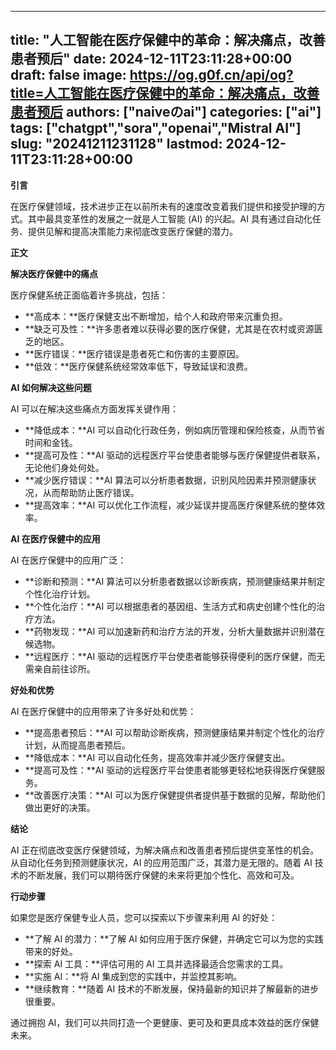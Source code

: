 
---
title: "人工智能在医疗保健中的革命：解决痛点，改善患者预后"
date: 2024-12-11T23:11:28+00:00
draft: false
image: https://og.g0f.cn/api/og?title=人工智能在医疗保健中的革命：解决痛点，改善患者预后
authors: ["naiveのai"]
categories: ["ai"]
tags: ["chatgpt","sora","openai","Mistral AI"]
slug: "20241211231128"
lastmod: 2024-12-11T23:11:28+00:00
---
**引言**

在医疗保健领域，技术进步正在以前所未有的速度改变着我们提供和接受护理的方式。其中最具变革性的发展之一就是人工智能 (AI) 的兴起。AI 具有通过自动化任务、提供见解和提高决策能力来彻底改变医疗保健的潜力。

**正文**

**解决医疗保健中的痛点**

医疗保健系统正面临着许多挑战，包括：

- **高成本：**医疗保健支出不断增加，给个人和政府带来沉重负担。
- **缺乏可及性：**许多患者难以获得必要的医疗保健，尤其是在农村或资源匮乏的地区。
- **医疗错误：**医疗错误是患者死亡和伤害的主要原因。
- **低效：**医疗保健系统经常效率低下，导致延误和浪费。

**AI 如何解决这些问题**

AI 可以在解决这些痛点方面发挥关键作用：

- **降低成本：**AI 可以自动化行政任务，例如病历管理和保险核查，从而节省时间和金钱。
- **提高可及性：**AI 驱动的远程医疗平台使患者能够与医疗保健提供者联系，无论他们身处何处。
- **减少医疗错误：**AI 算法可以分析患者数据，识别风险因素并预测健康状况，从而帮助防止医疗错误。
- **提高效率：**AI 可以优化工作流程，减少延误并提高医疗保健系统的整体效率。

**AI 在医疗保健中的应用**

AI 在医疗保健中的应用广泛：

- **诊断和预测：**AI 算法可以分析患者数据以诊断疾病，预测健康结果并制定个性化治疗计划。
- **个性化治疗：**AI 可以根据患者的基因组、生活方式和病史创建个性化的治疗方法。
- **药物发现：**AI 可以加速新药和治疗方法的开发，分析大量数据并识别潜在候选物。
- **远程医疗：**AI 驱动的远程医疗平台使患者能够获得便利的医疗保健，而无需亲自前往诊所。

**好处和优势**

AI 在医疗保健中的应用带来了许多好处和优势：

- **提高患者预后：**AI 可以帮助诊断疾病，预测健康结果并制定个性化的治疗计划，从而提高患者预后。
- **降低成本：**AI 可以自动化任务，提高效率并减少医疗保健支出。
- **提高可及性：**AI 驱动的远程医疗平台使患者能够更轻松地获得医疗保健服务。
- **改善医疗决策：**AI 可以为医疗保健提供者提供基于数据的见解，帮助他们做出更好的决策。

**结论**

AI 正在彻底改变医疗保健领域，为解决痛点和改善患者预后提供变革性的机会。从自动化任务到预测健康状况，AI 的应用范围广泛，其潜力是无限的。随着 AI 技术的不断发展，我们可以期待医疗保健的未来将更加个性化、高效和可及。

**行动步骤**

如果您是医疗保健专业人员，您可以探索以下步骤来利用 AI 的好处：

- **了解 AI 的潜力：**了解 AI 如何应用于医疗保健，并确定它可以为您的实践带来的好处。
- **探索 AI 工具：**评估可用的 AI 工具并选择最适合您需求的工具。
- **实施 AI：**将 AI 集成到您的实践中，并监控其影响。
- **继续教育：**随着 AI 技术的不断发展，保持最新的知识并了解最新的进步很重要。

通过拥抱 AI，我们可以共同打造一个更健康、更可及和更具成本效益的医疗保健未来。